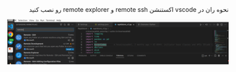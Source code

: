 <div dir="rtl">
نحوه ران در vscode
اکستنشن remote ssh و remote explorer رو نصب کنید


![alt text](./images/1.png)
</div>
